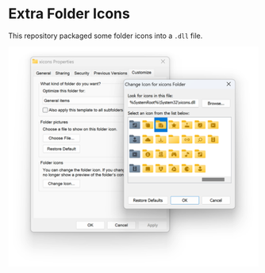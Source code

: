 # Extra Folder Icons

This repository packaged some folder icons into a `.dll` file.

![change_icon_for_folder](./assets/change_icon_for_folder.png)
